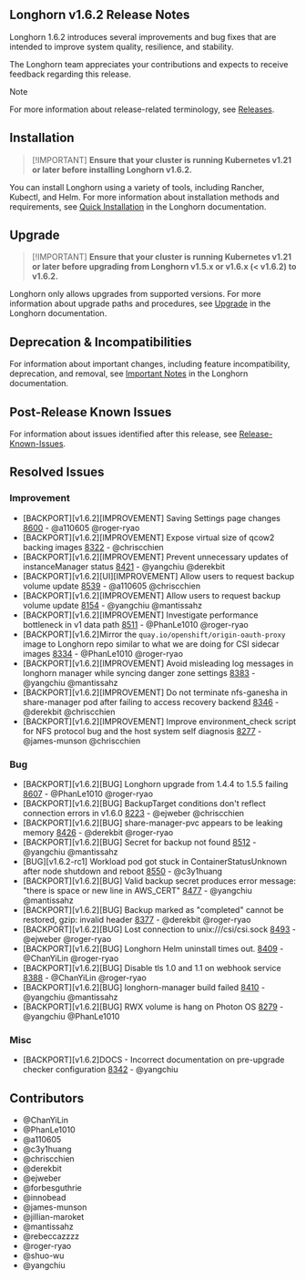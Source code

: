 ## Longhorn v1.6.2 Release Notes

Longhorn 1.6.2 introduces several improvements and bug fixes that are intended to improve system quality, resilience, and stability.

The Longhorn team appreciates your contributions and expects to receive feedback regarding this release.

> [!NOTE]
> For more information about release-related terminology, see [Releases](https://github.com/longhorn/longhorn#releases).

## Installation

>  [!IMPORTANT]
**Ensure that your cluster is running Kubernetes v1.21 or later before installing Longhorn v1.6.2.**

You can install Longhorn using a variety of tools, including Rancher, Kubectl, and Helm. For more information about installation methods and requirements, see [Quick Installation](https://longhorn.io/docs/1.6.2/deploy/install/) in the Longhorn documentation.

## Upgrade

>  [!IMPORTANT]
**Ensure that your cluster is running Kubernetes v1.21 or later before upgrading from Longhorn v1.5.x or v1.6.x (< v1.6.2) to v1.6.2.**

Longhorn only allows upgrades from supported versions. For more information about upgrade paths and procedures, see [Upgrade](https://longhorn.io/docs/1.6.2/deploy/upgrade/) in the Longhorn documentation.

## Deprecation & Incompatibilities

For information about important changes, including feature incompatibility, deprecation, and removal, see [Important Notes](https://longhorn.io/docs/1.6.2/deploy/important-notes/) in the Longhorn documentation.

## Post-Release Known Issues

For information about issues identified after this release, see [Release-Known-Issues](https://github.com/longhorn/longhorn/wiki/Release-Known-Issues).

## Resolved Issues

### Improvement
- [BACKPORT][v1.6.2][IMPROVEMENT] Saving Settings page changes [8600](https://github.com/longhorn/longhorn/issues/8600) - @a110605 @roger-ryao
- [BACKPORT][v1.6.2][IMPROVEMENT] Expose virtual size of qcow2 backing images [8322](https://github.com/longhorn/longhorn/issues/8322) - @chriscchien
- [BACKPORT][v1.6.2][IMPROVEMENT] Prevent unnecessary updates of instanceManager status [8421](https://github.com/longhorn/longhorn/issues/8421) - @yangchiu @derekbit
- [BACKPORT][v1.6.2][UI][IMPROVEMENT] Allow users to request backup volume update [8539](https://github.com/longhorn/longhorn/issues/8539) - @a110605 @chriscchien
- [BACKPORT][v1.6.2][IMPROVEMENT] Allow users to request backup volume update [8154](https://github.com/longhorn/longhorn/issues/8154) - @yangchiu @mantissahz
- [BACKPORT][v1.6.2][IMPROVEMENT] Investigate performance bottleneck in v1 data path [8511](https://github.com/longhorn/longhorn/issues/8511) - @PhanLe1010 @roger-ryao
- [BACKPORT][v1.6.2]Mirror the `quay.io/openshift/origin-oauth-proxy` image to Longhorn repo similar to what we are doing for CSI sidecar images [8334](https://github.com/longhorn/longhorn/issues/8334) - @PhanLe1010 @roger-ryao
- [BACKPORT][v1.6.2][IMPROVEMENT] Avoid misleading log messages in longhorn manager while syncing danger zone settings [8383](https://github.com/longhorn/longhorn/issues/8383) - @yangchiu @mantissahz
- [BACKPORT][v1.6.2][IMPROVEMENT] Do not terminate nfs-ganesha in share-manager pod after failing to access recovery backend [8346](https://github.com/longhorn/longhorn/issues/8346) - @derekbit @chriscchien
- [BACKPORT][v1.6.2][IMPROVEMENT] Improve environment_check script for NFS protocol bug and the host system self diagnosis [8277](https://github.com/longhorn/longhorn/issues/8277) - @james-munson @chriscchien

### Bug
- [BACKPORT][v1.6.2][BUG] Longhorn upgrade from 1.4.4 to 1.5.5 failing [8607](https://github.com/longhorn/longhorn/issues/8607) - @PhanLe1010 @roger-ryao
- [BACKPORT][v1.6.2][BUG] BackupTarget conditions don't reflect connection errors in v1.6.0 [8223](https://github.com/longhorn/longhorn/issues/8223) - @ejweber @chriscchien
- [BACKPORT][v1.6.2][BUG] share-manager-pvc appears to be leaking memory [8426](https://github.com/longhorn/longhorn/issues/8426) - @derekbit @roger-ryao
- [BACKPORT][v1.6.2][BUG] Secret for backup not found [8512](https://github.com/longhorn/longhorn/issues/8512) - @yangchiu @mantissahz
- [BUG][v1.6.2-rc1] Workload pod got stuck in ContainerStatusUnknown after node shutdown and reboot [8550](https://github.com/longhorn/longhorn/issues/8550) - @c3y1huang
- [BACKPORT][v1.6.2][BUG] Valid backup secret produces error message: "there is space or new line in AWS_CERT" [8477](https://github.com/longhorn/longhorn/issues/8477) - @yangchiu @mantissahz
- [BACKPORT][v1.6.2][BUG] Backup marked as "completed" cannot be restored, gzip: invalid header [8377](https://github.com/longhorn/longhorn/issues/8377) - @derekbit @roger-ryao
- [BACKPORT][v1.6.2][BUG] Lost connection to unix:///csi/csi.sock [8493](https://github.com/longhorn/longhorn/issues/8493) - @ejweber @roger-ryao
- [BACKPORT][v1.6.2][BUG] Longhorn Helm uninstall times out. [8409](https://github.com/longhorn/longhorn/issues/8409) - @ChanYiLin @roger-ryao
- [BACKPORT][v1.6.2][BUG] Disable tls 1.0 and 1.1 on webhook service [8388](https://github.com/longhorn/longhorn/issues/8388) - @ChanYiLin @roger-ryao
- [BACKPORT][v1.6.2][BUG] longhorn-manager build failed [8410](https://github.com/longhorn/longhorn/issues/8410) - @yangchiu @mantissahz
- [BACKPORT][v1.6.2][BUG] RWX volume is hang on Photon OS [8279](https://github.com/longhorn/longhorn/issues/8279) - @yangchiu @PhanLe1010

### Misc
- [BACKPORT][v1.6.2]DOCS - Incorrect documentation on pre-upgrade checker configuration [8342](https://github.com/longhorn/longhorn/issues/8342) - @yangchiu

## Contributors
- @ChanYiLin 
- @PhanLe1010 
- @a110605 
- @c3y1huang 
- @chriscchien 
- @derekbit 
- @ejweber 
- @forbesguthrie 
- @innobead 
- @james-munson 
- @jillian-maroket 
- @mantissahz
- @rebeccazzzz  
- @roger-ryao 
- @shuo-wu 
- @yangchiu 
